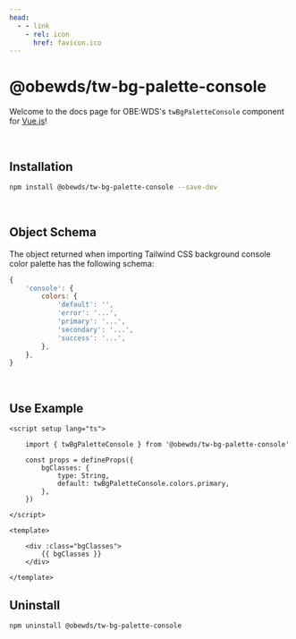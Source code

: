 ```yaml
---
head:
  - - link
    - rel: icon
      href: favicon.ico
---
```





# @obewds/tw-bg-palette-console

Welcome to the docs page for OBE:WDS's `twBgPaletteConsole` component for [Vue.js](https://vuejs.org/)!

<br>




## Installation

```bash
npm install @obewds/tw-bg-palette-console --save-dev
```

<br>




## Object Schema

The object returned when importing Tailwind CSS background console color palette has the following schema:

```javascript
{
    'console': {
        colors: {
            'default': '',
            'error': '...',
            'primary': '...',
            'secondary': '...',
            'success': '...',
        },
    },
}
```

<br>





## Use Example

```html{3,8,16}
<script setup lang="ts">

    import { twBgPaletteConsole } from '@obewds/tw-bg-palette-console'

    const props = defineProps({
        bgClasses: {
            type: String,
            default: twBgPaletteConsole.colors.primary,
        },
    })

</script>

<template>

    <div :class="bgClasses">
        {{ bgClasses }}
    </div>

</template>
```




## Uninstall

```bash
npm uninstall @obewds/tw-bg-palette-console
```



<!--
## Markdown Examples

::: tip
This is a tip
:::

::: info
This is an info box
:::

::: warning
This is a warning
:::

::: danger
This is a dangerous warning
:::

::: tip CUSTOM TITLE
This is a dangerous warning
:::

::: details
This is a details block, which does not work in Internet Explorer or old versions of Edge.
:::

::: details Click me to view the code

```js
console.log('Hello, VitePress!')
```

:::
-->
